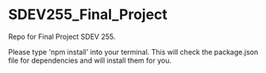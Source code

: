 # SDEV255_Final_Project
Repo for Final Project SDEV 255.

Please type 'npm install' into your terminal. This will check the package.json file for dependencies and will install them for you.
